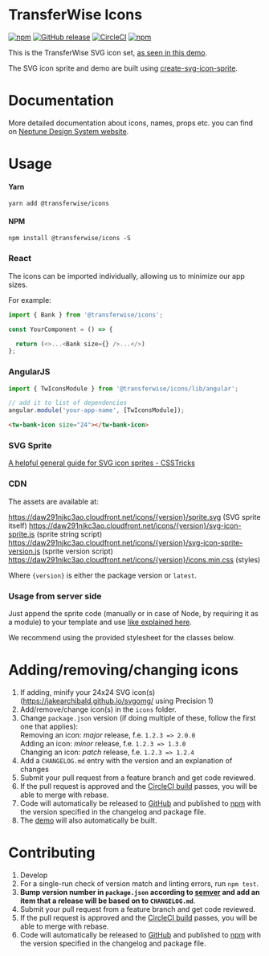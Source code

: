 # TransferWise Icons

[![npm](https://img.shields.io/npm/v/@transferwise/icons.svg)](https://www.npmjs.com/package/@transferwise/icons)
[![GitHub release](https://img.shields.io/github/release/transferwise/icons.svg)](https://github.com/transferwise/icons/releases)
[![CircleCI](https://img.shields.io/circleci/project/github/transferwise/icons/master.svg)](https://circleci.com/gh/transferwise/icons)
[![npm](https://img.shields.io/npm/l/icons.svg)](https://github.com/transferwise/icons/blob/master/LICENSE)

This is the TransferWise SVG icon set, [as seen in this demo](https://transferwise.github.io/icons).

The SVG icon sprite and demo are built using [create-svg-icon-sprite](https://github.com/transferwise/create-svg-icon-sprite).

# Documentation

More detailed documentation about icons, names, props etc. you can find on [Neptune Design System website](https://transferwise.github.io/neptune-web/icons/About).

# Usage

#### Yarn

```shell script
yarn add @transferwise/icons
```

#### NPM

```shell script
npm install @transferwise/icons -S
```

### React

The icons can be imported individually, allowing us to minimize our app sizes.

For example:
```js
import { Bank } from '@transferwise/icons';

const YourComponent = () => {

  return (<>...<Bank size={} />...</>)
};
```

### AngularJS

```js
import { TwIconsModule } from '@transferwise/icons/lib/angular';

// add it to list of dependencies
angular.module('your-app-name', [TwIconsModule]);
```

```html
<tw-bank-icon size="24"></tw-bank-icon>
```

### SVG Sprite

[A helpful general guide for SVG icon sprites - CSSTricks](https://css-tricks.com/svg-sprites-use-better-icon-fonts/)

### CDN

The assets are available at:

<https://daw291njkc3ao.cloudfront.net/icons/{version}/sprite.svg> (SVG sprite itself)
<https://daw291njkc3ao.cloudfront.net/icons/{version}/svg-icon-sprite.js> (sprite string script)
<https://daw291njkc3ao.cloudfront.net/icons/{version}/svg-icon-sprite-version.js> (sprite version script)
<https://daw291njkc3ao.cloudfront.net/icons/{version}/icons.min.css> (styles)

Where `{version}` is either the package version or `latest`.

### Usage from server side

Just append the sprite code (manually or in case of Node, by requiring it as a module) to your template
and use [like explained here](https://css-tricks.com/svg-sprites-use-better-icon-fonts/#article-header-id-2).

We recommend using the provided stylesheet for the classes below.

# Adding/removing/changing icons

1. If adding, minify your 24x24 SVG icon(s) (https://jakearchibald.github.io/svgomg/ using Precision 1)
1. Add/remove/change icon(s) in the `icons` folder.
1. Change `package.json` version (if doing multiple of these, follow the first one that applies):  
Removing an icon: _major_ release, f.e. `1.2.3 => 2.0.0`  
Adding an icon: _minor_ release, f.e. `1.2.3 => 1.3.0`  
Changing an icon: _patch_ release, f.e. `1.2.3 => 1.2.4`
1. Add a `CHANGELOG.md` entry with the version and an explanation of changes
1. Submit your pull request from a feature branch and get code reviewed.
1. If the pull request is approved and the [CircleCI build](https://circleci.com/gh/transferwise/icons) passes, you will be able to merge with rebase.
1. Code will automatically be released to [GitHub](https://github.com/transferwise/icons/releases) and published to [npm](https://www.npmjs.com/package/@transferwise/icons) with the version specified in the changelog and package file.
1. The [demo](https://transferwise.github.io/icons) will also automatically be built.

# Contributing

1. Develop
1. For a single-run check of version match and linting errors, run `npm test`.
1. **Bump version number in `package.json` according to [semver](http://semver.org/) and add an item that a release will be based on to `CHANGELOG.md`**.
1. Submit your pull request from a feature branch and get code reviewed.
1. If the pull request is approved and the [CircleCI build](https://circleci.com/gh/transferwise/icons) passes, you will be able to merge with rebase.
1. Code will automatically be released to [GitHub](https://github.com/transferwise/icons/releases) and published to [npm](https://www.npmjs.com/package/@transferwise/icons) with the version specified in the changelog and package file.
